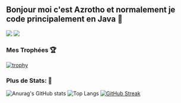## Bonjour moi c'est Azrotho et normalement je code principalement en Java 👋

![](https://dcbadge.vercel.app/api/shield/320579371712643072)
![](https://komarev.com/ghpvc/?username=azrotho&color=0e75b6&style=for-the-badge)



### Mes Trophées 🏆

[![trophy](https://github-profile-trophy.vercel.app/?username=azrotho&theme=onedark)](https://github.com/ryo-ma/github-profile-trophy)

### Plus de Stats: 📘


![Anurag's GitHub stats](https://github-readme-stats.vercel.app/api?username=azrotho&show_icons=true&theme=radical&count_private=true)
![Top Langs](https://github-readme-stats.vercel.app/api/top-langs/?username=azrotho&layout=compact&theme=radical&count_private=true)
[![GitHub Streak](https://github-readme-streak-stats.herokuapp.com?user=azrotho&theme=radical&locale=fr&date_format=j%20M%5B%20Y%5D)](https://git.io/streak-stats)


<!--
[![trophy](https://github-profile-trophy.vercel.app/?username=azrotho&theme=radical&margin-w=4)](https://github.com/ryo-ma/github-profile-trophy)
-->
